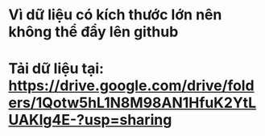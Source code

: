 # Vì dữ liệu có kích thước lớn nên không thể đẩy lên github
# Tải dữ liệu tại: https://drive.google.com/drive/folders/1Qotw5hL1N8M98AN1HfuK2YtLUAKlg4E-?usp=sharing